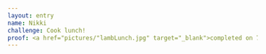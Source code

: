 ```yaml
---
layout: entry
name: Nikki
challenge: Cook lunch!
proof: <a href="pictures/"lambLunch.jpg" target="_blank">completed on 7/7/2014</a>
---
```

